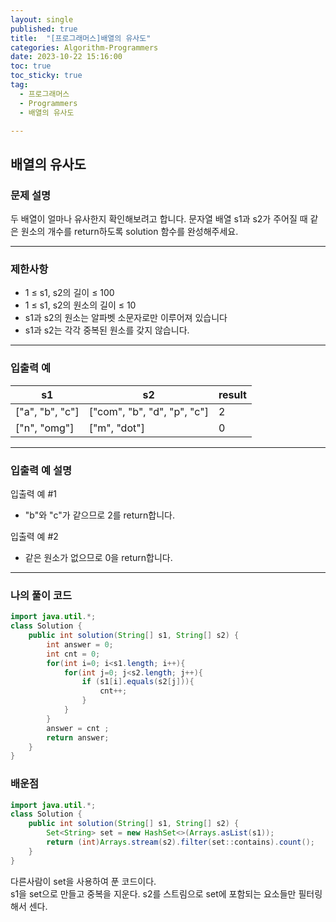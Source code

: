```yaml
---
layout: single
published: true
title:  "[프로그래머스]배열의 유사도"
categories: Algorithm-Programmers
date: 2023-10-22 15:16:00
toc: true
toc_sticky: true
tag:   
  - 프로그래머스
  - Programmers
  - 배열의 유사도

---
```


## 배열의 유사도


### 문제 설명

두 배열이 얼마나 유사한지 확인해보려고 합니다. 문자열 배열 s1과 s2가 주어질 때 같은 원소의 개수를 return하도록 solution 함수를 완성해주세요.


----------------

### 제한사항

* 1 ≤ s1, s2의 길이 ≤ 100
* 1 ≤ s1, s2의 원소의 길이 ≤ 10
* s1과 s2의 원소는 알파벳 소문자로만 이루어져 있습니다
* s1과 s2는 각각 중복된 원소를 갖지 않습니다.

----------------

### 입출력 예

|s1|	s2|	result|
|---|---|---|
|["a", "b", "c"]|	["com", "b", "d", "p", "c"]|	2|
|["n", "omg"]|	["m", "dot"]|	0|

----------------

### 입출력 예 설명

입출력 예 #1  

* "b"와 "c"가 같으므로 2를 return합니다.
  

입출력 예 #2  

* 같은 원소가 없으므로 0을 return합니다.
  

  

  

  

----------------

### 나의 풀이 코드

```java
import java.util.*;
class Solution {
    public int solution(String[] s1, String[] s2) {
        int answer = 0;
        int cnt = 0;
        for(int i=0; i<s1.length; i++){
            for(int j=0; j<s2.length; j++){
                if (s1[i].equals(s2[j])){
                    cnt++;
                }
            }
        }
        answer = cnt ;
        return answer;
    }
}
```




### 배운점

```java
import java.util.*;
class Solution {
    public int solution(String[] s1, String[] s2) {
        Set<String> set = new HashSet<>(Arrays.asList(s1));
        return (int)Arrays.stream(s2).filter(set::contains).count();
    }
}
```

다른사람이 set을 사용하여 푼 코드이다.  
s1을 set으로 만들고 중복을 지운다.
s2를 스트림으로 set에 포함되는 요소들만 필터링해서 센다.  